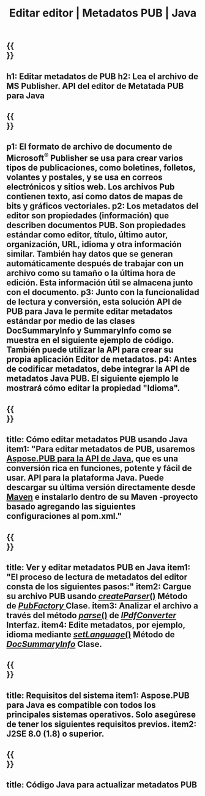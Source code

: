﻿---
translation: true
template: /_templates/metadata-java.md
title: Editar editor | Metadatos PUB | Java
description: Lea los metadatos del editor mediante la solución API PUB Java. La API nativa de Java le brinda acceso a las propiedades SummaryInfo y DocSummaryInfo.
url: /java/metadata/pub/
metakeywords: editar metadatos java de publicación, metadatos de archivo de publicación java, editor de metadatos de editor java, leer metadatos de archivo de publicación java, leer metadatos de publicación java
family: pub
platformtag: java
feature: metadata
aliases: /java/metadatos/
---

{{<section banner>}}
---
h1: Editar metadatos de PUB
h2: Lea el archivo de MS Publisher. API del editor de Metatada PUB para Java
---

{{<section overview>}}
---
p1: El formato de archivo de documento de Microsoft<sup>®</sup> Publisher se usa para crear varios tipos de publicaciones, como boletines, folletos, volantes y postales, y se usa en correos electrónicos y sitios web. Los archivos Pub contienen texto, así como datos de mapas de bits y gráficos vectoriales.
p2: Los metadatos del editor son propiedades (información) que describen documentos PUB. Son propiedades estándar como editor, título, último autor, organización, URL, idioma y otra información similar. También hay datos que se generan automáticamente después de trabajar con un archivo como su tamaño o la última hora de edición. Esta información útil se almacena junto con el documento.
p3: Junto con la funcionalidad de lectura y conversión, esta solución API de PUB para Java le permite editar metadatos estándar por medio de las clases DocSummaryInfo y SummaryInfo como se muestra en el siguiente ejemplo de código. También puede utilizar la API para crear su propia aplicación Editor de metadatos.
p4: Antes de codificar metadatos, debe integrar la API de metadatos Java PUB. El siguiente ejemplo le mostrará cómo editar la propiedad "Idioma".
---

{{<section widget>}}
---
title: Cómo editar metadatos PUB usando Java
item1: "Para editar metadatos de PUB, usaremos [Aspose.PUB para la API de Java](https://products.aspose.com/pub/java), que es una conversión rica en funciones, potente y fácil de usar. API para la plataforma Java. Puede descargar su última versión directamente desde [Maven](https://repository.aspose.com/webapp/#/artifacts/browse/tree/General/repo/com/aspose/aspose-pub) e instalarlo dentro de su Maven -proyecto basado agregando las siguientes configuraciones al pom.xml."
---

{{<section feature1>}}
---
title: Ver y editar metadatos PUB en Java
item1: "El proceso de lectura de metadatos del editor consta de los siguientes pasos:"
item2: Cargue su archivo PUB usando [*createParser*()](https://reference.aspose.com/pub/java/com.aspose.pub/PubFactory#createParser-java.lang.String-) Método de [*PubFactory* ](https://reference.aspose.com/pub/java/com.aspose.pub/PubFactory) Clase.
item3: Analizar el archivo a través del método [*parse*()](https://reference.aspose.com/pub/java/com.aspose.pub/IPubParser#parse--) de [*IPdfConverter*](https://reference.aspose.com/pub/java/com.aspose.pub/IPubParser) Interfaz.
item4: Edite metadatos, por ejemplo, idioma mediante [*setLanguage*()](https://reference.aspose.com/pub/java/com.aspose.pub/DocSummaryInfo#setLanguage-java.lang.String-) Método de [*DocSummaryInfo*](https://reference.aspose.com/pub/java/com.aspose.pub/DocSummaryInfo) Clase.
---

{{<section feature2>}}
---
title: Requisitos del sistema
item1: Aspose.PUB para Java es compatible con todos los principales sistemas operativos. Solo asegúrese de tener los siguientes requisitos previos.
item2: J2SE 8.0 (1.8) o superior.
---

{{<section codeexample>}}
---
title: Código Java para actualizar metadatos PUB
---
